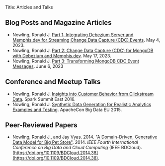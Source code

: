 Title: Articles and Talks

## Blog Posts and Magazine Articles

* Nowling, Ronald J. [Part 1: Integrating Debezium Server and Memphis.dev for Streaming Change Data Capture (CDC) Events](https://medium.com/memphis-dev/memphis-dev-part-1-integrating-debezium-server-and-memphis-dev-3fc91d420024). May 4, 2023.
* Nowling, Ronald J. [Part 2: Change Data Capture (CDC) for MongoDB with Debezium and Memphis.dev](https://medium.com/p/b7aa1ed81a2c). May 17, 2023.
* Nowling, Ronald J. [Part 3: Transforming MongoDB CDC Event Messages](https://medium.com/memphis-dev/memphis-dev-part-3-transforming-mongodb-cdc-event-messages-487faffa7fd5). June 6, 2023

## Conference and Meetup Talks

* Nowling, Ronald J. [Insights into Customer Behavior from Clickstream Data](https://www.slideshare.net/SparkSummit/insights-into-customer-behavior-from-clickstream-data-by-ronald-nowling). Spark Summit East 2016.
* Nowling, Ronald J. [Synthetic Data Generation for Realistic Analytics Examples and Testing](http://events17.linuxfoundation.org/sites/events/files/slides/BigPetStore%20ET%20Tech%20Talk%203.pdf). ApacheCon Big Data EU 2015.

## Peer-Reviewed Papers

* Nowling, Ronald J., and Jay Vyas. 2014. ["A Domain-Driven, Generative Data Model for Big Pet Store"](https://ieeexplore.ieee.org/abstract/document/7034765). 2014. _IEEE Fourth International Conference on Big Data and Cloud Computing_ (IEEE BDCloud). [https://doi.org/10.1109/BDCloud.2014.38](https://doi.org/10.1109/BDCloud.2014.38).
